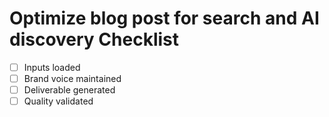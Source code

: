 # Optimize blog post for search and AI discovery Checklist

- [ ] Inputs loaded
- [ ] Brand voice maintained
- [ ] Deliverable generated
- [ ] Quality validated

